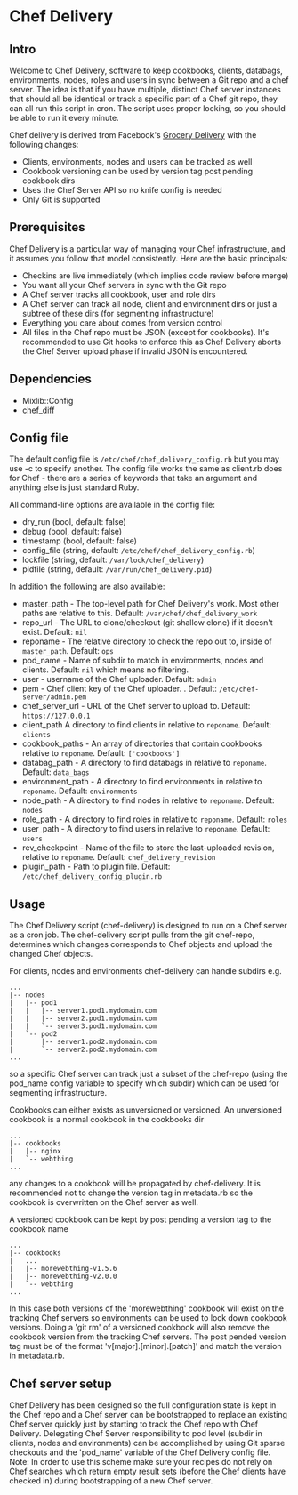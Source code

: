 # Chef Delivery

## Intro

Welcome to Chef Delivery, software to keep cookbooks, clients, databags, environments, nodes, roles and users in
sync between a Git repo and a chef server. The idea is that if you have
multiple, distinct Chef server instances that should all be identical or track a specific part of a Chef git repo, they can all run this script in cron. The script uses proper locking, so you should be
able to run it every minute.

Chef delivery is derived from Facebook's [Grocery Delivery](https://github.com/facebook/grocery-delivery) with the following changes:

 * Clients, environments, nodes and users can be tracked as well
 * Cookbook versioning can be used by version tag post pending cookbook dirs
 * Uses the Chef Server API so no knife config is needed
 * Only Git is supported

## Prerequisites

Chef Delivery is a particular way of managing your Chef infrastructure,
and it assumes you follow that model consistently. Here are the basic
principals:

* Checkins are live immediately (which implies code review before merge)
* You want all your Chef servers in sync with the Git repo
* A Chef server tracks all cookbook, user and role dirs
* A Chef server can track all node, client and environment dirs or just a subtree of these dirs (for segmenting infrastructure)
* Everything you care about comes from version control
* All files in the Chef repo must be JSON (except for cookbooks). It's recommended to use Git hooks to enforce this as Chef Delivery aborts the Chef Server upload phase if invalid JSON is encountered.

## Dependencies

* Mixlib::Config
* [chef_diff](https://github.com/One-com/chef_diff)

## Config file

The default config file is `/etc/chef/chef_delivery_config.rb` but you may use -c to specify
another. The config file works the same as client.rb does for Chef - there
are a series of keywords that take an argument and anything else is just
standard Ruby.

All command-line options are available in the config file:

* dry_run (bool, default: false)
* debug (bool, default: false)
* timestamp (bool, default: false)
* config_file (string, default: `/etc/chef/chef_delivery_config.rb`)
* lockfile (string, default: `/var/lock/chef_delivery`)
* pidfile (string, default: `/var/run/chef_delivery.pid`)

In addition the following are also available:

* master_path - The top-level path for Chef Delivery's work. Most other
  paths are relative to this. Default: `/var/chef/chef_delivery_work`
* repo_url - The URL to clone/checkout (git shallow clone) if it doesn't exist. Default: `nil`
* reponame - The relative directory to check the repo out to, inside of
  `master_path`. Default: `ops`
* pod_name - Name of subdir to match in environments, nodes and clients. Default: `nil` which means no filtering.
* user - username of the Chef uploader. Default: `admin`
* pem - Chef client key of the Chef uploader. . Default: `/etc/chef-server/admin.pem`
* chef\_server\_url - URL of the Chef server to upload to. Default: `https://127.0.0.1`
* client_path A directory to find clients in relative to `reponame`. Default:
  `clients`
* cookbook_paths - An array of directories that contain cookbooks relative to
  `reponame`. Default: `['cookbooks']`
* databag_path - A directory to find databags in relative to `reponame`.
  Default: `data_bags`
* environment_path - A directory to find environments in relative to `reponame`.
  Default: `environments`
* node_path - A directory to find nodes in relative to `reponame`. Default:
  `nodes`
* role_path - A directory to find roles in relative to `reponame`. Default:
  `roles`
* user_path - A directory to find users in relative to `reponame`. Default:
  `users`
* rev_checkpoint - Name of the file to store the last-uploaded revision,
  relative to `reponame`. Default: `chef_delivery_revision`
* plugin_path - Path to plugin file. Default: `/etc/chef_delivery_config_plugin.rb`

## Usage

The Chef Delivery script (chef-delivery) is designed to run on a Chef server as a cron job. The chef-delivery script pulls from the git chef-repo, determines which changes corresponds to Chef objects and upload the changed Chef objects.

For clients, nodes and environments chef-delivery can handle subdirs e.g.

	...
	|-- nodes
	|   |-- pod1
	|   |   |-- server1.pod1.mydomain.com
	|   |   |-- server2.pod1.mydomain.com
	|   |   `-- server3.pod1.mydomain.com
	|   `-- pod2
	|       |-- server1.pod2.mydomain.com
	|       `-- server2.pod2.mydomain.com
	...

so a specific Chef server can track just a subset of the chef-repo (using the pod_name config variable to specify which subdir) which can be used for segmenting infrastructure.

Cookbooks can either exists as unversioned or versioned. An unversioned cookbook is a normal cookbook in the cookbooks dir

	...
	|-- cookbooks
	|   |-- nginx
	|   `-- webthing
	...

any changes to a cookbook will be propagated by chef-delivery. It is recommended not to change the version tag in metadata.rb so the cookbook is overwritten on the Chef server as well.

A versioned cookbook can be kept by post pending a version tag to the cookbook name

	...
	|-- cookbooks
	|   ...
	|   |-- morewebthing-v1.5.6
	|   |-- morewebthing-v2.0.0
	|   `-- webthing
	...

In this case both versions of the 'morewebthing' cookbook will exist on the tracking Chef servers so environments can be used to lock down cookbook versions. Doing a 'git rm' of a versioned cookbook will also remove the cookbook version from the tracking Chef servers. The post pended version tag must be of the format 'v[major].[minor].[patch]' and match the version in metadata.rb.

## Chef server setup

Chef Delivery has been designed so the full configuration state is kept in the Chef repo and a Chef server can be bootstrapped to replace an existing Chef server quickly just by starting to track the Chef repo with Chef Delivery. Delegating Chef Server responsibility to pod level (subdir in clients, nodes and environments) can be accomplished by using Git sparse checkouts and the 'pod_name' variable of the Chef Delivery config file. Note: In order to use this scheme make sure your recipes do not rely on Chef searches which return empty result sets  (before the Chef clients have checked in) during bootstrapping of a new Chef server.
